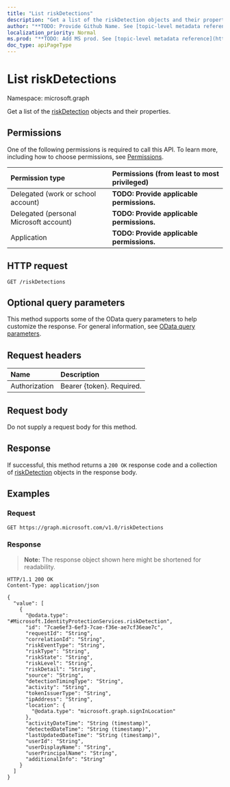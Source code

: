 ```yaml
---
title: "List riskDetections"
description: "Get a list of the riskDetection objects and their properties."
author: "**TODO: Provide Github Name. See [topic-level metadata reference](https://msgo.azurewebsites.net/add/document/guidelines/metadata.html#topic-level-metadata)**"
localization_priority: Normal
ms.prod: "**TODO: Add MS prod. See [topic-level metadata reference](https://msgo.azurewebsites.net/add/document/guidelines/metadata.html#topic-level-metadata)**"
doc_type: apiPageType
---
```


# List riskDetections
Namespace: microsoft.graph



Get a list of the [riskDetection](../resources/riskdetection.md) objects and their properties.

## Permissions
One of the following permissions is required to call this API. To learn more, including how to choose permissions, see [Permissions](/graph/permissions-reference).

|Permission type|Permissions (from least to most privileged)|
|:---|:---|
|Delegated (work or school account)|**TODO: Provide applicable permissions.**|
|Delegated (personal Microsoft account)|**TODO: Provide applicable permissions.**|
|Application|**TODO: Provide applicable permissions.**|

## HTTP request

<!-- {
  "blockType": "ignored"
}
-->
``` http
GET /riskDetections
```

## Optional query parameters
This method supports some of the OData query parameters to help customize the response. For general information, see [OData query parameters](/graph/query-parameters).

## Request headers
|Name|Description|
|:---|:---|
|Authorization|Bearer {token}. Required.|

## Request body
Do not supply a request body for this method.

## Response

If successful, this method returns a `200 OK` response code and a collection of [riskDetection](../resources/riskdetection.md) objects in the response body.

## Examples

### Request
<!-- {
  "blockType": "request",
  "name": "list_riskdetection"
}
-->
``` http
GET https://graph.microsoft.com/v1.0/riskDetections
```


### Response
>**Note:** The response object shown here might be shortened for readability.
<!-- {
  "blockType": "response",
  "truncated": true,
  "@odata.type": "Collection(Microsoft.IdentityProtectionServices.riskDetection)"
}
-->
``` http
HTTP/1.1 200 OK
Content-Type: application/json

{
  "value": [
    {
      "@odata.type": "#Microsoft.IdentityProtectionServices.riskDetection",
      "id": "7cae6ef3-6ef3-7cae-f36e-ae7cf36eae7c",
      "requestId": "String",
      "correlationId": "String",
      "riskEventType": "String",
      "riskType": "String",
      "riskState": "String",
      "riskLevel": "String",
      "riskDetail": "String",
      "source": "String",
      "detectionTimingType": "String",
      "activity": "String",
      "tokenIssuerType": "String",
      "ipAddress": "String",
      "location": {
        "@odata.type": "microsoft.graph.signInLocation"
      },
      "activityDateTime": "String (timestamp)",
      "detectedDateTime": "String (timestamp)",
      "lastUpdatedDateTime": "String (timestamp)",
      "userId": "String",
      "userDisplayName": "String",
      "userPrincipalName": "String",
      "additionalInfo": "String"
    }
  ]
}
```

